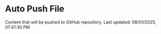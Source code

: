 # Auto Push File

Content that will be pushed to GitHub repository.
Last updated: 08/01/2025, 07:41:30 PM